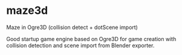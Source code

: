 # maze3d
Maze in Ogre3D (collision detect + dotScene import)

Good startup game engine based on Ogre3D for game creation with collision detection and scene import from Blender exporter.
